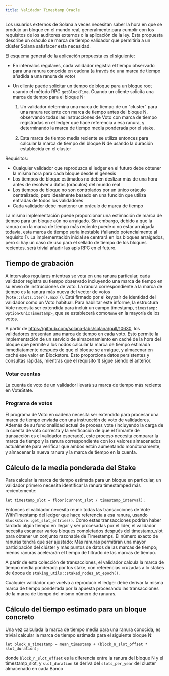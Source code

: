 ```yaml
---
title: Validador Timestamp Oracle
---
```


Los usuarios externos de Solana a veces necesitan saber la hora en que se produjo un bloque en el mundo real, generalmente para cumplir con los requisitos de los auditores externos o la aplicación de la ley. Esta propuesta describe un oráculo de marca de tiempo validador que permitiría a un clúster Solana satisfacer esta necesidad.

El esquema general de la aplicación propuesta es el siguiente:

- En intervalos regulares, cada validador registra el tiempo observado para una ranura conocida en cadena (a través de una marca de tiempo añadida a una ranura de voto)
- Un cliente puede solicitar un tiempo de bloque para un bloque root usando el método RPC `getBlockTime`. Cuando un cliente solicita una marca de tiempo para el bloque N:

  1. Un validador determina una marca de tiempo de un "cluster" para una ranura reciente con marca de tiempo antes del bloque N, observando todas las instrucciones de Voto con marca de tiempo registradas en el ledger que hace referencia a esa ranura, y determinando la marca de tiempo media ponderada por el stake.

  2. Esta marca de tiempo media reciente se utiliza entonces para calcular la marca de tiempo del bloque N de usando la duración establecida en el cluster

Requisitos:

- Cualquier validador que reproduzca el ledger en el futuro debe obtener la misma hora para cada bloque desde el génesis
- Los tiempos de bloque estimados no deben deslizar más de una hora antes de resolver a datos (oráculos) del mundo real
- Los tiempos de bloque no son controlados por un único oráculo centralizado, pero idealmente basado en una función que utiliza entradas de todos los validadores
- Cada validador debe mantener un oráculo de marca de tiempo

La misma implementación puede proporcionar una estimación de marca de tiempo para un bloque aún no arraigado. Sin embargo, debido a que la ranura con la marca de tiempo más reciente puede o no estar arraigada todavía, esta marca de tiempo sería inestable (fallando potencialmente al requisito 1). La implementación inicial se centrará en los bloques arraigados, pero si hay un caso de uso para el sellado de tiempo de los bloques recientes, será trivial añadir las apis RPC en el futuro.

## Tiempo de grabación

A intervalos regulares mientras se vota en una ranura particular, cada validador registra su tiempo observado incluyendo una marca de tiempo en su envío de instrucciones de voto. La ranura correspondiente a la marca de tiempo es la ranura más nueva del vector de votos (`Vote::slots.iter().max()`). Está firmado por el keypair de identidad del validador como un Voto habitual. Para habilitar este informe, la estructura Vote necesita ser extendida para incluir un campo timestamp, `timestamp: Option<UnixTimestamp>`, que se establecerá como`None` en la mayoría de los votos.

A partir de https://github.com/solana-labs/solana/pull/10630, los validadores presentan una marca de tiempo en cada voto. Esto permite la implementación de un servicio de almacenamiento en caché de la hora del bloque que permite a los nodos calcular la marca de tiempo estimada inmediatamente después de que el bloque se arraigue, y almacenar en caché ese valor en Blockstore. Esto proporciona datos persistentes y consultas rápidas, mientras que el requisito 1) sigue siendo el anterior.

### Votar cuentas

La cuenta de voto de un validador llevará su marca de tiempo más reciente en VoteState.

### Programa de votos

El programa de Voto en cadena necesita ser extendido para procesar una marca de tiempo enviada con una instrucción de voto de validadores. Además de su funcionalidad actual de process_vote (incluyendo la carga de la cuenta de voto correcta y la verificación de que el firmante de transacción es el validador esperado), este proceso necesita comparar la marca de tiempo y la ranura correspondiente con los valores almacenados actualmente para verificar que ambos están aumentando monótonamente, y almacenar la nueva ranura y la marca de tiempo en la cuenta.

## Cálculo de la media ponderada del Stake

Para calcular la marca de tiempo estimada para un bloque en particular, un validador primero necesita identificar la ranura timestamped más recientemente:

```text
let timestamp_slot = floor(current_slot / timestamp_interval);
```

Entonces el validador necesita reunir todas las transacciones de Vote WithTimestamp del ledger que hace referencia a esa ranura, usando `Blockstore::get_slot_entries()`. Como estas transacciones podrían haber tardado algún tiempo en llegar y ser procesadas por el líder, el validador necesita escanear varios bloques completados después del timestamp_slot para obtener un conjunto razonable de Timestamps. El número exacto de ranuras tendrá que ser ajustado: Más ranuras permitirán una mayor participación del clúster y más puntos de datos de las marcas de tiempo; menos ranuras acelerarán el tiempo de filtrado de las marcas de tiempo.

A partir de esta colección de transacciones, el validador calcula la marca de tiempo media ponderada por los stake, con referencias cruzadas a lo stakes de época de `staking_utils::staked_nodes_at_epoch()`.

Cualquier validador que vuelva a reproducir el ledger debe derivar la misma marca de tiempo ponderada por la apuesta procesando las transacciones de la marca de tiempo del mismo número de ranuras.

## Cálculo del tiempo estimado para un bloque concreto

Una vez calculada la marca de tiempo media para una ranura conocida, es trivial calcular la marca de tiempo estimada para el siguiente bloque N:

```text
let block_n_timestamp = mean_timestamp + (block_n_slot_offset * slot_duration);
```

donde `block_n_slot_offset` es la diferencia entre la ranura del bloque N y el timestamp_slot, y `slot_duration` se deriva del `slots_per_year` del cluster almacenado en cada Banco
